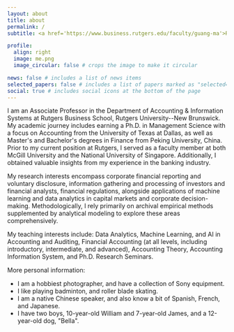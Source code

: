```yaml
---
layout: about
title: about
permalink: /
subtitle: <a href='https://www.business.rutgers.edu/faculty/guang-ma'>Rutgers Business School</a>, Rutgers University--New Brunswick.

profile:
  align: right
  image: me.png
  image_circular: false # crops the image to make it circular

news: false # includes a list of news items
selected_papers: false # includes a list of papers marked as "selected={true}"
social: true # includes social icons at the bottom of the page
---
```


I am an Associate Professor in the Department of Accounting & Information Systems at Rutgers Business School, Rutgers University--New Brunswick. My academic journey includes earning a Ph.D. in Management Science with a focus on Accounting from the University of Texas at Dallas, as well as Master's and Bachelor's degrees in Finance from Peking University, China. Prior to my current position at Rutgers, I served as a faculty member at both McGill University and the National University of Singapore. Additionally, I obtained valuable insights from my experience in the banking industry.

My research interests encompass corporate financial reporting and voluntary disclosure, information gathering and processing of investors and financial analysts, financial regulations, alongside applications of machine learning and data analytics in capital markets and corporate decision-making. Methodologically, I rely primarily on archival empirical methods supplemented by analytical modeling to explore these areas comprehensively.

My teaching interests include: Data Analytics, Machine Learning, and AI in Accounting and Auditing, Financial Accounting (at all levels, including introductory, intermediate, and advanced), Accounting Theory, Accounting Information System, and Ph.D. Research Seminars.

More personal information:
- I am a hobbiest photographer, and have a collection of Sony equipment.
- I like playing badminton, and roller blade skating.
- I am a native Chinese speaker, and also know a bit of Spanish, French, and Japanese.
- I have two boys, 10-year-old William and 7-year-old James, and a 12-year-old dog, "Bella".